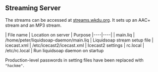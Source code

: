 ## Streaming Server

The streams can be accessed at [streams.wkdu.org](http://streams.wkdu.org). It sets up an AAC+ stream and an MP3 stream.

| File name | Location on server | Purpose
|----|----|
| main.liq | /home/peter/liquidsoap-daemon/main.liq | Liquidsoap stream setup file
| icecast.xml | /etc/icecast2/icecast.xml | Icecast2 settings
| rc.local | /etc/rc.local | Run liquidsoap daemon on startup

Production-level passwords in setting files have been replaced with ``"hackme"``.
